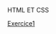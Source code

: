 <!DOCTYPE html>
<html lang="en">
<head>
    <meta charset="UTF-8">
    <meta name="viewport" content="width=device-width, initial-scale=1.0">
    <meta http-equiv="X-UA-Compatible" content="ie=edge">
</head>
<body>
    <p>HTML ET CSS</p>
    
  <a href="https://Patre64.github.io/Exercices/Class_objet/Exercice1.html">Exercice1</a>
  
  <body>
  </html>
